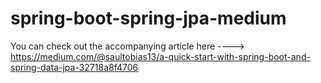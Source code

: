 # spring-boot-spring-jpa-medium
You can check out the accompanying article here ----> https://medium.com/@saultobias13/a-quick-start-with-spring-boot-and-spring-data-jpa-32718a8f4706
